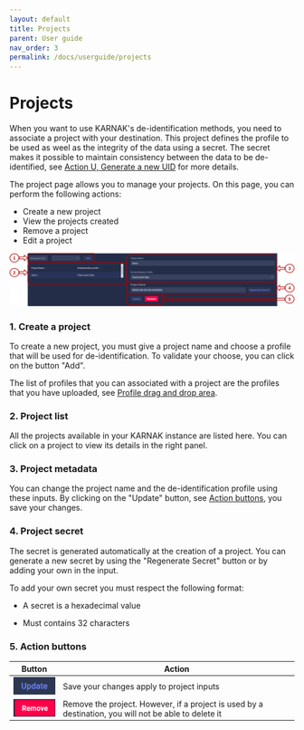 ```yaml
---
layout: default
title: Projects
parent: User guide
nav_order: 3
permalink: /docs/userguide/projects
---
```


# Projects

When you want to use KARNAK's de-identification methods, you need to associate a project with your destination. This project defines the profile to be used as weel as the integrity of the data using a secret. The secret makes it possible to maintain consistency between the data to be de-identified, see [Action U, Generate a new UID](../deidentification/rules#action-u-generate-a-new-uid) for more details.

The project page allows you to manage your projects. On this page, you can perform the following actions:

* Create a new project
* View the projects created
* Remove a project
* Edit a project

![project page](resources/project_main.png)

### 1. Create a project

To create a new project, you must give a project name and choose a profile that will be used for de-identification. To validate your choose, you can click on the button "Add". 

The list of profiles that you can associated with a project are the profiles that you have uploaded, see [Profile drag and drop area](../profiles#1-profile-drag-and-drop-area).

### 2. Project list

All the projects available in your KARNAK instance are listed here. You can click on a project to view its details in the right panel.

### 3. Project metadata

You can change the project name and the de-identification profile using these inputs. By clicking on the "Update" button, see [Action buttons](#5-action-buttons),  you save your changes.

### 4. Project secret

The secret is generated automatically at the creation of a project. You can generate a new secret by using the "Regenerate Secret" button or by adding your own in the input.

To add your own secret you must respect the following format:

* A secret is a hexadecimal value

* Must contains 32 characters

### 5. Action buttons

| Button                                          | Action                                                       |
| ----------------------------------------------- | ------------------------------------------------------------ |
| ![update project](resources/project_update.png) | Save your changes apply to project inputs                    |
| ![remove project](resources/project_remove.png) | Remove the project. However, if a project is used by a destination, you will not be able to delete it |